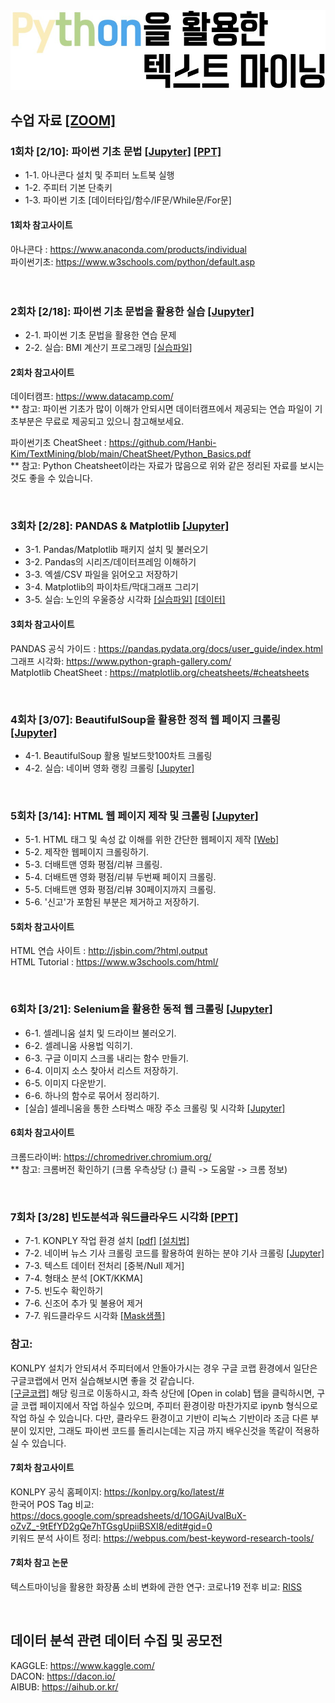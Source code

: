 <img src="https://github.com/Hanbi-Kim/TextMining/blob/main/images/Python%EC%9D%84%ED%99%9C%EC%9A%A9%ED%95%9C%ED%85%8D%EC%8A%A4%ED%8A%B8%EB%A7%88%EC%9D%B4%EB%8B%9D.jpg?raw=true">



## 수업 자료 [[ZOOM]](https://zoom.us/j/3274916055?pwd=TmE3cUxSZXRVWWlkbVF4N3pxS1VRUT09#success)
### 1회차 [2/10]: 파이썬 기초 문법 [[Jupyter]](https://github.com/Hanbi-Kim/TextMining/blob/main/Chapter01_Python%20Intro.ipynb) [[PPT]](https://www.miricanvas.com/v/1umc5h) <br> 
  - 1-1. 아나콘다 설치 및 주피터 노트북 실행 <br>
  - 1-2. 주피터 기본 단축키  <br>
  - 1-3. 파이썬 기초 [데이터타입/함수/IF문/While문/For문] <br>

#### 1회차 참고사이트 <br>
아나콘다 : https://www.anaconda.com/products/individual <br>
파이썬기초: https://www.w3schools.com/python/default.asp <br><br>
<br>

### 2회차 [2/18]: 파이썬 기초 문법을 활용한 실습 [[Jupyter]](https://github.com/Hanbi-Kim/TextMining/blob/main/Chapter01_Python%20Practice.ipynb) <br>
  - 2-1. 파이썬 기초 문법을 활용한 연습 문제 
  - 2-2. 실습: BMI 계산기 프로그래밍 [[실습파일]](https://github.com/Hanbi-Kim/TextMining/blob/main/%5B%EC%8B%A4%EC%8A%B51%5D%20BMI%20%EA%B3%84%EC%82%B0%EA%B8%B0.ipynb) <br>

#### 2회차 참고사이트 <br>
데이터캠프: https://www.datacamp.com/ <br>
** 참고: 파이썬 기초가 많이 이해가 안되시면 데이터캠프에서 제공되는 연습 파일이 기초부분은 무료로 제공되고 있으니 참고해보세요.

파이썬기초 CheatSheet : https://github.com/Hanbi-Kim/TextMining/blob/main/CheatSheet/Python_Basics.pdf <br>
** 참고: Python Cheatsheet이라는 자료가 많음으로 위와 같은 정리된 자료를 보시는 것도 좋을 수 있습니다.

<br>

### 3회차 [2/28]: PANDAS & Matplotlib [[Jupyter]](https://github.com/Hanbi-Kim/TextMining/blob/main/Chapter02_Pandas%26Matplotlib.ipynb) <br>
  - 3-1. Pandas/Matplotlib 패키지 설치 및 불러오기 <br>
  - 3-2. Pandas의 시리즈/데이터프레임 이해하기 <br>
  - 3-3. 엑셀/CSV 파일을 읽어오고 저장하기 <br>
  - 3-4. Matplotlib의 파이차트/막대그래프 그리기 <br>
  - 3-5. 실습: 노인의 우울증상 시각화 [[실습파일]](https://github.com/Hanbi-Kim/TextMining/blob/main/%5B%EC%8B%A4%EC%8A%B52%5D%20%EB%85%B8%EC%9D%B8%EC%9D%98%20%EC%9A%B0%EC%9A%B8%EC%A6%9D%EC%83%81%20%EC%8B%9C%EA%B0%81%ED%99%94.ipynb)
 [[데이터]](https://kosis.kr/statHtml/statHtml.do?orgId=117&tblId=DT_117071_019&conn_path=I2) <br>
   
#### 3회차 참고사이트 <br>
PANDAS 공식 가이드 : https://pandas.pydata.org/docs/user_guide/index.html <br>
그래프 시각화: https://www.python-graph-gallery.com/ <br>
Matplotlib CheatSheet : https://matplotlib.org/cheatsheets/#cheatsheets <br>


<br>

### 4회차 [3/07]: BeautifulSoup을 활용한 정적 웹 페이지 크롤링 [[Jupyter]](https://github.com/Hanbi-Kim/TextMining/blob/main/Chapter03_BeautifulSoup%ED%99%9C%EC%9A%A9%20%5B%EB%B9%8C%EB%B3%B4%EB%93%9C%ED%95%AB100%EC%B0%A8%ED%8A%B8%5D.ipynb) <br>
  - 4-1. BeautifulSoup 활용 빌보드핫100차트 크롤링 
  - 4-2. 실습: 네이버 영화 랭킹 크롤링 [[Jupyter]](https://github.com/Hanbi-Kim/TextMining/blob/main/%5B%EC%8B%A4%EC%8A%B53%5D%20%EB%84%A4%EC%9D%B4%EB%B2%84%20%EC%98%81%ED%99%94%20%EB%9E%AD%ED%82%B9%20%EC%8A%A4%ED%81%AC%EB%9E%98%ED%95%91.ipynb)

<br>

### 5회차 [3/14]: HTML 웹 페이지 제작 및 크롤링 [[Jupyter]](https://github.com/Hanbi-Kim/TextMining/blob/main/Chapter05_%EB%8D%94%EB%B0%B0%ED%8A%B8%EB%A7%A8%EC%98%81%ED%99%94%EB%A6%AC%EB%B7%B0%ED%81%AC%EB%A1%A4%EB%A7%81.ipynb) 
  - 5-1. HTML 태그 및 속성 값 이해를 위한 간단한 웹페이지 제작 [[Web]](https://hanbi-kim.github.io/TextMining/web.html)
  - 5-2. 제작한 웹페이지 크롤링하기.
  - 5-3. 더배트맨 영화 평점/리뷰 크롤링.
  - 5-4. 더배트맨 영화 평점/리뷰 두번째 페이지 크롤링.
  - 5-5. 더배트맨 영화 평점/리뷰 30페이지까지 크롤링.
  - 5-6. '신고'가 포함된 부분은 제거하고 저장하기.

#### 5회차 참고사이트 <br>
HTML 연습 사이트 : http://jsbin.com/?html,output <br>
HTML Tutorial : https://www.w3schools.com/html/ <br>

<br>

### 6회차 [3/21]: Selenium을 활용한 동적 웹 크롤링 [[Jupyter]](https://github.com/Hanbi-Kim/TextMining/blob/main/Chapter6_%EA%B5%AC%EA%B8%80%EC%9D%B4%EB%AF%B8%EC%A7%80%EB%8B%A4%EC%9A%B4%EB%A1%9C%EB%93%9C.ipynb)
  - 6-1. 셀레니움 설치 및 드라이브 불러오기.
  - 6-2. 셀레니움 사용법 익히기.
  - 6-3. 구글 이미지 스크롤 내리는 함수 만들기.
  - 6-4. 이미지 소스 찾아서 리스트 저장하기.
  - 6-5. 이미지 다운받기.
  - 6-6. 하나의 함수로 묶어서 정리하기. 
  - [실습] 셀레니움을 통한 스타벅스 매장 주소 크롤링 및 시각화 [[Jupyter]](https://github.com/Hanbi-Kim/TextMining/blob/main/%5B%EC%8B%A4%EC%8A%B5%5D%20%EC%8A%A4%ED%83%80%EB%B2%85%EC%8A%A4%20%EB%A7%A4%EC%9E%A5%20%EC%A3%BC%EC%86%8C%20%ED%81%AC%EB%A1%A4%EB%A7%81.ipynb)

#### 6회차 참고사이트 <br>
크롬드라이버: https://chromedriver.chromium.org/ <br>
** 참고: 크롬버전 확인하기 (크롬 우측상당 (:) 클릭 -> 도움말 -> 크롬 정보)

<br>

### 7회차 [3/28] 빈도분석과 워드클라우드 시각화 [[PPT]](https://www.miricanvas.com/v/1viw07)<br>
- 7-1. KONPLY 작업 환경 설치 [[pdf]](https://hanbi-kim.github.io/TextMining/files/KONLPY_%EC%9E%91%EC%97%85%ED%99%98%EA%B2%BD_%EC%84%A4%EC%B9%98.pdf) [[설치법]](https://konlpy.org/ko/latest/install/)
- 7-2. 네이버 뉴스 기사 크롤링 코드를 활용하여 원하는 분야 기사 크롤링 [[Jupyter]](https://github.com/Hanbi-Kim/TextMining/blob/main/%EB%84%A4%EC%9D%B4%EB%B2%84%20%EB%89%B4%EC%8A%A4%20%EA%B8%B0%EC%82%AC%20%ED%81%AC%EB%A1%A4%EB%A7%81.ipynb)
- 7-3. 텍스트 데이터 전처리 [중복/Null 제거]
- 7-4. 형태소 분석 [OKT/KKMA]
- 7-5. 빈도수 확인하기
- 7-6. 신조어 추가 및 불용어 제거
- 7-7. 워드클라우드 시각화 [[Mask샘플]](https://github.com/Hanbi-Kim/TextMining/blob/main/images/mask_sample.zip?raw=true)

### 참고: 
KONLPY 설치가 안되셔서 주피터에서 안돌아가시는 경우 구글 코랩 환경에서 일단은 구글코랩에서 먼저 실습해보시면 좋을 것 같습니다.<br>[[구글코랩]](https://github.com/Hanbi-Kim/TextMining/blob/main/Chapter07_%EB%B9%88%EB%8F%84%EB%B6%84%EC%84%9D_%EA%B5%AC%EA%B8%80%EC%BD%94%EB%9E%A9.ipynb) 해당 링크로 이동하시고, 좌측 상단에 [Open in colab] 탭을 클릭하시면, 구글 코랩 페이지에서 작업 하실수 있으며, 주피터 환경이랑 마찬가지로 ipynb 형식으로 작업 하실 수 있습니다. 다만, 클라우드 환경이고 기반이 리눅스 기반이라 조금 다른 부분이 있지만, 그래도 파이썬 코드를 돌리시는데는 지금 까지 배우신것을 똑같이 적용하실 수 있습니다. 

#### 7회차 참고사이트 <br>
KONLPY 공식 홈페이지: https://konlpy.org/ko/latest/# <br>
한국어 POS Tag 비교: https://docs.google.com/spreadsheets/d/1OGAjUvalBuX-oZvZ_-9tEfYD2gQe7hTGsgUpiiBSXI8/edit#gid=0 <br>
키워드 분석 사이트 정리: https://webpus.com/best-keyword-research-tools/ <br>

#### 7회차 참고 논문 <br>
텍스트마이닝을 활용한 화장품 소비 변화에 관한 연구: 코로나19 전후 비교: [RISS](https://www.riss.kr/search/detail/DetailView.do?p_mat_type=be54d9b8bc7cdb09&control_no=8f55a61531056d66ffe0bdc3ef48d419&keyword=%ED%85%8D%EC%8A%A4%ED%8A%B8%20%EB%A7%88%EC%9D%B4%EB%8B%9D) <br>

<br>

## 데이터 분석 관련 데이터 수집 및 공모전
KAGGLE: https://www.kaggle.com/ <br>
DACON: https://dacon.io/ <br>
AIBUB: https://aihub.or.kr/ <br>


